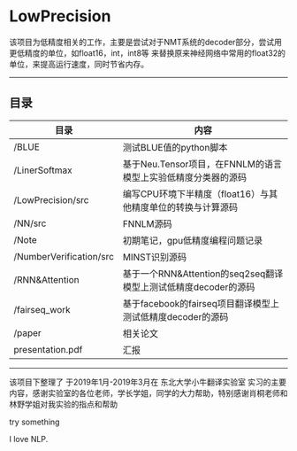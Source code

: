 # LowPrecision

该项目为低精度相关的工作，主要是尝试对于NMT系统的decoder部分，尝试用更低精度的单位，如float16，int，int8等
来替换原来神经网络中常用的float32的单位，来提高运行速度，同时节省内存。

---

## 目录

目录 | 内容
---|---
/BLUE |                     测试BLUE值的python脚本
/LinerSoftmax |             基于Neu.Tensor项目，在FNNLM的语言模型上实验低精度分类器的源码
/LowPrecision/src |	        编写CPU环境下半精度（float16）与其他精度单位的转换与计算源码
/NN/src |	                  FNNLM源码
/Note |	                    初期笔记，gpu低精度编程问题记录
/NumberVerification/src |	  MINST识别源码
/RNN&Attention |	          基于一个RNN&Attention的seq2seq翻译模型上测试低精度decoder的源码
/fairseq_work |	            基于facebook的fairseq项目翻译模型上测试低精度decoder的源码
/paper |                    相关论文
presentation.pdf |          汇报

---

该项目下整理了 于2019年1月-2019年3月在 东北大学小牛翻译实验室 实习的主要内容，感谢实验室的各位老师，学长学姐，同学的大力帮助，特别感谢肖桐老师和林野学姐对我实验的指点和帮助

try something

I love NLP.

